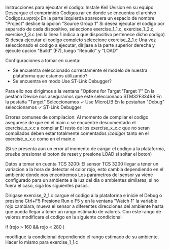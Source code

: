 Instrucciones para ejecutar el codigo: 
Instale Keil Uvision en su equipo
Descargue el comprimido Codigos.rar en donde se encuentra el archivo Codigos.uvprojx
En la parte izquierda aparecera un espacio de nombre "Project" deslice la opcion "Source Group 1"
Si desea ejecutar el codigo por separado de cada dispositivo, seleccione exercise_1_1.c, exercise_1_2.c, exercise_1_3.c (en la linea 1 indica a que dispositivo pertenece dicho codigo)
Si desea ejecutar el codigo completo seleccione exercise_2_1.c
Una vez seleccionado el codigo a ejecutar, dirijase a la parte superior derecha y ejecute opcion "Build" (F7), luego "Rebuild" y "LOAD"

Configuraciones a tomar en cuenta:
- Se encuentra seleccionado correctamente el modelo de nuestra plataforma que estamos utilizando?
- Se encuentra en modo Use ST-Link Debugger?

Para ello nos dirigimos a la ventana "Options for Target 'Target 1'"
En la pestaña Device nos aseguramos que este seleccionado STM32F334R8
En la pestaña "Target" Seleccionamos ✓ Use MicroLIB
En la pestañan "Debug" seleccionamos ✓ ST-Link Debugger

Errores comunes de compilacion:
Al momento de compilar el codigo asegurese de que en el main.c se encuentre descomentado el exercise_x_x.c a compilar
El resto de los exercise_x_x.c que no seran compilados deben estar totalmente comentados /*codigo*/ tanto en el exercise_x_x.c como en el main.c

(Si se presenta aun un error al momento de cargar el codigo a la plataforma, pruebe presionar el boton de reset y presione LOAD si soltar el boton)

Datos a tomar en cuenta TCS 3200:
El sensor TCS 3200 llegar a tener un variacion a la hora de detectar el color rojo, esto cambia dependiendo en el ambiente donde nos encontremos
Los parametros del sensor ya viene configurado para un ambiente a la luz del dia o ambientes similares, si no fuera el caso, siga los siguientes pasos.


Dirigase exercise_2_1.c cargue el codigo a la plataforma e inicie el Debug o presione Ctrl+F5 
Presione Run o F5 y en la ventana "Watch 1" la variable rojo cambiara, mueva el sensor a diferentes direcciones del ambiente hasta que pueda llegar a tener un rango estimado de valores.
Con este rango de valores modificara el codigo en la siguiente condicional

if (rojo > 160 && rojo < 280 )
      
modifique la condicional dependiendo el rango estimado de su ambiente. 
Hacer lo mismo para exercise_1_1.c

